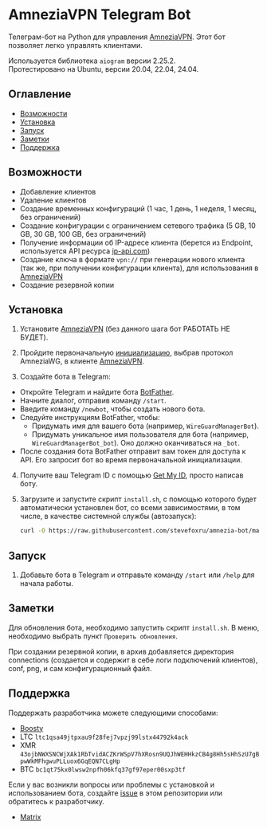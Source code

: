 # AmneziaVPN Telegram Bot

Телеграм-бот на Python для управления [AmneziaVPN](https://github.com/amnezia-vpn/amnezia-client). Этот бот позволяет легко управлять клиентами.  

Используется библиотека `aiogram` версии 2.25.2.  
Протестировано на Ubuntu, версии 20.04, 22.04, 24.04.

## Оглавление

- [Возможности](#возможности)
- [Установка](#установка)
- [Запуск](#запуск)
- [Заметки](#заметки)
- [Поддержка](#поддержка)

## Возможности

- Добавление клиентов
- Удаление клиентов
- Создание временных конфигураций (1 час, 1 день, 1 неделя, 1 месяц, без ограничений)
- Создание конфигурации с ограничением сетевого трафика (5 GB, 10 GB, 30 GB, 100 GB, без ограничений)
- Получение информации об IP-адресе клиента (берется из Endpoint, используется API ресурса [ip-api.com](http://ip-api.com))
- Создание ключа в формате `vpn://` при генерации нового клиента (так же, при получении конфигурации клиента), для использования в [AmneziaVPN](https://github.com/amnezia-vpn/amnezia-client)
- Создание резервной копии

## Установка

1. Установите [AmneziaVPN](https://github.com/amnezia-vpn/amnezia-client) (без данного шага бот РАБОТАТЬ НЕ БУДЕТ).
2. Пройдите первоначальную [инициализацию](https://docs.amnezia.org/ru/documentation/instructions/install-vpn-on-server/), выбрав протокол AmneziaWG, в клиенте [AmneziaVPN](https://github.com/amnezia-vpn/amnezia-client).

3. Создайте бота в Telegram:

- Откройте Telegram и найдите бота [BotFather](https://t.me/BotFather).
- Начните диалог, отправив команду `/start`.
- Введите команду `/newbot`, чтобы создать нового бота.
- Следуйте инструкциям BotFather, чтобы:
    - Придумать имя для вашего бота (например, `WireGuardManagerBot`).
    - Придумать уникальное имя пользователя для бота (например, `WireGuardManagerBot_bot`). Оно должно оканчиваться на `_bot`.
- После создания бота BotFather отправит вам токен для доступа к API. Его запросит бот во время первоначальной инициализации.

4. Получите ваш Telegram ID с помощью [Get My ID](https://t.me/getmyid_bot), просто написав боту. 

5. Загрузите и запустите скрипт `install.sh`, с помощью которого будет автоматически установлен бот, со всеми зависимостями, в том числе, в качестве системной службы (автозапуск):

    ```bash
    curl -O https://raw.githubusercontent.com/stevefoxru/amnezia-bot/main/install.sh && chmod +x install.sh && ./install.sh
    ```

## Запуск

1. Добавьте бота в Telegram и отправьте команду `/start` или `/help` для начала работы.

## Заметки

Для обновления бота, необходимо запустить скрипт `install.sh`. В меню, необходимо выбрать пункт `Проверить обновления`.

При создании резервной копии, в архив добавляется директория connections (создается и содержит в себе логи подключений клиентов), conf, png, и сам конфигурационный файл. 

## Поддержка

Поддержать разработчика можете следующими способами:
- [Boosty](https://boosty.to/jb-selfcompany/donate)
- LTC `ltc1qsa49jtpxau9f28fej7vpzj99lstx44792k4ack`
- XMR `43ojbNWXSNCWjXAk1RbTvidACZKrWSpV7hXRosn9UQJhWEHHkzCB4g8Hh5sHhSzU7gBpwWkMFhgwuPLLuox6GqEQN7CLgHp`
- BTC `bc1qt75kx0lwsw2npfh06kfq37gf97eper00sxp3tf` 

Если у вас возникли вопросы или проблемы с установкой и использованием бота, создайте [issue](https://github.com/JB-SelfCompany/awg-docker-bot/issues) в этом репозитории или обратитесь к разработчику.

- [Matrix](https://matrix.to/#/@jack_benq:shd.company)
